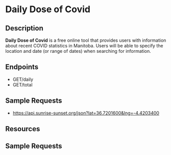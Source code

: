 # Daily Dose of Covid

## Description
**Daily Dose of Covid** is a free online tool that provides users with information about recent COVID statistics in Manitoba. Users will be able to specify the location and date (or range of dates) when searching for information.

## Endpoints
- GET/daily
- GET/total

## Sample Requests
- https://api.sunrise-sunset.org/json?lat=36.7201600&lng=-4.4203400

## Resources

## Sample Requests
